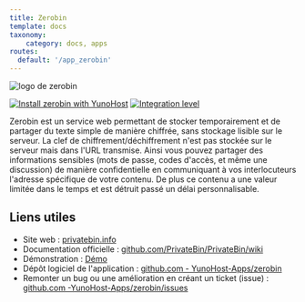```yaml
---
title: Zerobin
template: docs
taxonomy:
    category: docs, apps
routes:
  default: '/app_zerobin'
---
```


![logo de zerobin](image://zerobin_logo.svg?resize=,80)

[![Install zerobin with YunoHost](https://install-app.yunohost.org/install-with-yunohost.png)](https://install-app.yunohost.org/?app=zerobin) [![Integration level](https://dash.yunohost.org/integration/zerobin.svg)](https://dash.yunohost.org/appci/app/zerobin)

Zerobin est un service web permettant de stocker temporairement et de partager du texte simple de manière chiffrée, sans stockage lisible sur le serveur. La clef de chiffrement/déchiffrement n'est pas stockée sur le serveur mais dans l'URL transmise. Ainsi vous pouvez partager des informations sensibles (mots de passe, codes d'accès, et même une discussion) de manière confidentielle en communiquant à vos interlocuteurs l'adresse spécifique de votre contenu. De plus ce contenu a une valeur limitée dans le temps et est détruit passé un délai personnalisable.

## Liens utiles

+ Site web : [privatebin.info](https://privatebin.info/)
+ Documentation officielle : [github.com/PrivateBin/PrivateBin/wiki](https://github.com/PrivateBin/PrivateBin/wiki)
+ Démonstration : [Démo](https://privatebin.net/)
+ Dépôt logiciel de l'application : [github.com - YunoHost-Apps/zerobin](https://github.com/YunoHost-Apps/zerobin_ynh)
+ Remonter un bug ou une amélioration en créant un ticket (issue) : [github.com -YunoHost-Apps/zerobin/issues](https://github.com/YunoHost-Apps/zerobin_ynh/issues)
